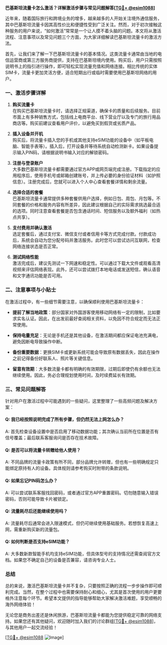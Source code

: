 **巴基斯坦流量卡怎么激活？详解激活步骤与常见问题解答[[TG💪+ @esim1088](https://t.me/s/esim1088)]**

近年来，随着国际旅行和跨境业务的增多，越来越多的人开始关注境外通信服务，其中巴基斯坦流量卡因其高性价比和便捷性受到广泛关注。然而，对于初次接触这种服务的用户来说，“如何激活”常常是一个让人摸不着头脑的问题。本文将从激活流程、注意事项以及常见问题三个方面，为大家详细解读巴基斯坦流量卡的激活方法。

首先，让我们来了解一下巴基斯坦流量卡的基本情况。这类流量卡通常由当地的电信运营商或第三方服务商提供，支持在巴基斯坦境内使用。购买后，用户只需按照说明书上的指引进行操作，即可轻松实现流量充值和网络连接。相比传统的实体SIM卡，流量卡更加灵活方便，适合短期出行或临时需要使用巴基斯坦网络的用户。

### **一、激活步骤详解**

1. **购买流量卡**  
   在购买巴基斯坦流量卡时，请选择正规渠道，确保卡的质量和后续服务。目前市面上有多种销售方式，包括线上电商平台、线下营业厅以及专门的旅行用品商店等。购买前建议查看用户评价，以避免买到假货或劣质产品。

2. **插入设备并开机**  
   购买后，将流量卡插入您的手机或其他支持eSIM功能的设备中（如平板电脑、智能手表等）。插入后，打开设备并等待系统自动检测新卡。如果设备提示输入PIN码，请根据说明书输入对应的解锁密码。

3. **注册与登录账户**  
   大多数巴基斯坦流量卡都需要通过官方APP或网页端完成注册。下载指定的应用程序后，使用手机号或邮箱创建账号，并上传必要的身份验证材料（如护照信息）。注册完成后，您就可以进入个人中心查看套餐详情和剩余流量。

4. **选择合适的套餐**  
   巴基斯坦流量卡通常提供多种套餐供用户选择，例如日包、周包、月包等。不同套餐的价格和服务内容有所差异，因此建议根据自己的实际需求挑选最合适的选项。同时注意查看套餐是否包含通话时间、短信服务以及额外福利（如热点共享）。

5. **支付费用并确认激活**  
   选定套餐后，通过支付宝、微信支付或者信用卡等方式完成付款。付款成功后，系统会自动为您分配号码并激活服务。此时您可以尝试访问互联网，检查网络连接状态是否正常。

6. **测试网络性能**  
   激活完成后，建议先测试一下网速和稳定性。可以通过下载大文件或观看高清视频来评估网络表现。此外，还可以尝试拨打本地电话或发送短信，确认语音和文字通讯功能是否可用。

### **二、注意事项与小贴士**

在激活过程中，有一些细节需要注意，以确保顺利使用巴基斯坦流量卡：

- **提前了解当地政策**：部分国家对外国游客使用移动网络有一定的限制，比如要求实名认证。因此，在出发前最好查阅相关资料，以免因不符合规定而无法正常使用。
  
- **保持电量充足**：无论是手机还是其他设备，在激活期间都应保证电池充满电，避免因断电导致操作中断。

- **备份重要数据**：更换SIM卡或更新系统可能会导致原有数据丢失，因此在操作之前记得备份好联系人、照片等关键信息。

- **留意有效期**：大多数流量卡都有明确的有效期限，过期后即使仍有余额也无法继续使用。因此，务必合理规划使用时间，及时续费延长有效期。

### **三、常见问题解答**

针对用户在激活过程中可能遇到的一些疑问，这里整理了一些高频问题及解决方案：

#### **Q: 我已经按照说明完成了所有步骤，但仍然无法上网怎么办？**
A: 首先检查设备设置中是否启用了移动数据功能；其次确认当前所在位置是否有信号覆盖；最后联系客服询问是否存在技术故障。

#### **Q: 是否可以将流量卡转赠给他人使用？**
A: 不同品牌的流量卡政策有所不同，部分品牌允许转赠，但也有一些明确规定只能绑定原持有人的设备。具体规则请参考购买时附带的条款说明。

#### **Q: 如果忘记PIN码怎么办？**
A: 可以尝试联系客服找回密码，或者通过官方APP重置密码。切勿随意输入错误密码，否则可能导致卡片被锁定。

#### **Q: 流量耗尽后还能继续使用吗？**
A: 流量耗尽后通常会进入限速模式，但仍可继续使用基础服务。若想恢复高速上网，需重新购买新的流量包。

#### **Q: 如何判断是否支持eSIM功能？**
A: 大多数新款智能手机均支持eSIM功能，但具体型号的支持情况还需查阅官方文档。如果您不确定自己的设备是否兼容，请咨询专业人士。

### **总结**

总的来说，激活巴基斯坦流量卡并不复杂，只要按照正确的流程一步步操作即可顺利完成。当然，在整个过程中也需要保持耐心和细心，尤其是首次使用的用户更要格外注意每个环节。希望本文提供的指导能够帮助大家解决激活难题，享受顺畅的海外网络体验！

无论您是商务出差还是休闲旅游，巴基斯坦流量卡都能为您提供稳定可靠的网络支持。如果您还有其他疑问，欢迎随时加入我们的讨论群组[[TG💪+ @esim1088](https://t.me/s/esim1088)]，与其他用户一起交流经验！  

[[TG💪+ @esim1088](https://t.me/s/esim1088) ![Image](https://i.postimg.cc/4NQfJmqS/Snipaste-2025-05-13-00-14-12.png)]